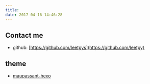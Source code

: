 ```yaml
---
title: 
date: 2017-04-16 14:46:28
---
```

## Contact me
- github: [https://github.com/leetpys](https://github.com/leetpy)

## theme
- [maupassant-hexo](https://github.com/tufu9441/maupassant-hexo)
